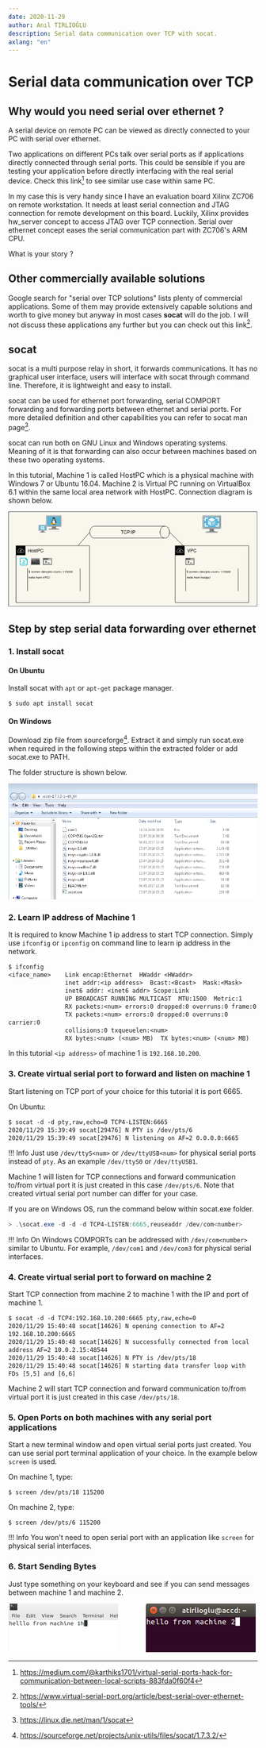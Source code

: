 ```yaml
---
date: 2020-11-29
author: Anıl TIRLIOĞLU
description: Serial data communication over TCP with socat.
axlang: "en"
---
```


# Serial data communication over TCP

## Why would you need serial over ethernet ?

A serial device on remote PC can be viewed as directly connected to your PC with
serial over ethernet.

Two applications on different PCs talk over serial ports as if applications
directly connected through serial ports. This could be sensible if you are
testing your application before directly interfacing with the real serial
device. Check this link[^1f] to see similar use case within same PC.  

In my case this is very handy since I have an evaluation board Xilinx ZC706 on
remote workstation. It needs at least serial connection and JTAG connection for
remote development on this board. Luckily, Xilinx provides hw_server concept to
access JTAG over TCP connection. Serial over ethernet concept eases the serial
communication part with ZC706's ARM CPU.

What is your story ?

## Other commercially available solutions

Google search for "serial over TCP solutions" lists plenty of commercial
applications. Some of them may provide extensively capable solutions and worth
to give money but anyway in most cases **socat** will do the job. I will not discuss
these applications any further but you can check out this link[^2f].

## socat

socat is a multi purpose relay in short, it forwards communications. It has no
graphical user interface, users will interface with socat through command line.
Therefore, it is lightweight and easy to install.

socat can be used for ethernet port forwarding, serial COMPORT forwarding and
forwarding ports between ethernet and serial ports. For more detailed definition
and other capabilities you can refer to socat man page[^3f].

socat can run both on GNU Linux and Windows operating systems. Meaning of it is
that forwarding can also occur between machines based on these two operating
systems.

In this tutorial, Machine 1 is called HostPC which is a physical machine with
Windows 7 or Ubuntu 16.04. Machine 2 is Virtual PC running on VirtualBox 6.1
within the same local area network with HostPC. Connection diagram is shown
below.

![socat diagram](img/4-Diagram.png)

## Step by step serial data forwarding over ethernet

### 1. Install socat

#### On Ubuntu

Install socat with `apt` or `apt-get` package manager.

```console
$ sudo apt install socat
```

#### On Windows

Download zip file from sourceforge[^4f]. Extract it and simply run socat.exe
when required in the following steps within the extracted folder or add
socat.exe to PATH.

The folder structure is shown below.

![socat windows folder](img/4-Screenshot3.png)

### 2. Learn IP address of Machine 1

It is required to know Machine 1 ip address to start TCP connection. Simply use
`ifconfig` or `ipconfig` on command line to learn ip address in the network.

```console
$ ifconfig
<iface_name>    Link encap:Ethernet  HWaddr <HWaddr>  
                inet addr:<ip address>  Bcast:<Bcast>  Mask:<Mask>
                inet6 addr: <inet6 addr> Scope:Link
                UP BROADCAST RUNNING MULTICAST  MTU:1500  Metric:1
                RX packets:<num> errors:0 dropped:0 overruns:0 frame:0
                TX packets:<num> errors:0 dropped:0 overruns:0 carrier:0
                collisions:0 txqueuelen:<num>
                RX bytes:<num> (<num> MB)  TX bytes:<num> (<num> MB)
```

In this tutorial `<ip address>` of machine 1 is `192.168.10.200`.

### 3. Create virtual serial port to forward and listen on machine 1

Start listening on TCP port of your choice for this tutorial it is port 6665.

On Ubuntu:

```console
$ socat -d -d pty,raw,echo=0 TCP4-LISTEN:6665
2020/11/29 15:39:49 socat[29476] N PTY is /dev/pts/6
2020/11/29 15:39:49 socat[29476] N listening on AF=2 0.0.0.0:6665
```

!!! Info Just use `/dev/ttyS<num>` or `/dev/ttyUSB<num>` for physical serial
    ports instead of `pty`. As an example `/dev/ttyS0` or `/dev/ttyUSB1`.

Machine 1 will listen for TCP connections and forward communication to/from
virtual port it is just created in this case `/dev/pts/6`. Note that created
virtual serial port number can differ for your case.

If you are on Windows OS, run the command below within socat.exe folder.

```powershell
> .\socat.exe -d -d -d TCP4-LISTEN:6665,reuseaddr /dev/com<number>
```

!!! Info
    On Windows COMPORTs can be addressed with  `/dev/com<number>` similar
    to Ubuntu. For example, `/dev/com1` and `/dev/com3` for physical serial interfaces.

### 4. Create virtual serial port to forward on machine 2

Start TCP connection from machine 2 to machine 1 with the IP and port of machine
1.

```console
$ socat -d -d TCP4:192.168.10.200:6665 pty,raw,echo=0
2020/11/29 15:40:48 socat[14626] N opening connection to AF=2 192.168.10.200:6665
2020/11/29 15:40:48 socat[14626] N successfully connected from local address AF=2 10.0.2.15:48544
2020/11/29 15:40:48 socat[14626] N PTY is /dev/pts/18
2020/11/29 15:40:48 socat[14626] N starting data transfer loop with FDs [5,5] and [6,6]
```

Machine 2 will start TCP connection and forward communication to/from virtual
port it is just created in this case `/dev/pts/18`.

### 5. Open Ports on both machines with any serial port applications

Start a new terminal window and open virtual serial ports just created. You can
use serial port terminal application of your choice. In the example below
`screen` is used.

On machine 1, type:

```console
$ screen /dev/pts/18 115200
```

On machine 2, type:

```console
$ screen /dev/pts/6 115200
```

!!! Info
    You won't need to open serial port with an application like `screen`
    for physical serial interfaces.

### 6. Start Sending Bytes

Just type something on your keyboard and see if you can send messages between
machine 1 and machine 2.

![Machine 1 console](img/4-Screenshot1.png)&emsp;&emsp;&emsp;&emsp;![Machine 2 console](img/4-Screenshot2.png)

[^1f]:https://medium.com/@karthiks1701/virtual-serial-ports-hack-for-communication-between-local-scripts-883fda0f60f4
[^2f]:https://www.virtual-serial-port.org/article/best-serial-over-ethernet-tools/
[^3f]:https://linux.die.net/man/1/socat
[^4f]:https://sourceforge.net/projects/unix-utils/files/socat/1.7.3.2/
